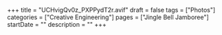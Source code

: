 +++
title = "UCHvigQv0z_PXPPydT2r.avif"
draft = false
tags = ["Photos"]
categories = ["Creative Engineering"]
pages = ["Jingle Bell Jamboree"]
startDate = ""
description = ""
+++
